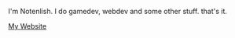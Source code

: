 I'm Notenlish. I do gamedev, webdev and some other stuff. that's it.

[My Website](https://notenlish.pages.dev/)
